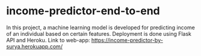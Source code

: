 # income-predictor-end-to-end
In this project, a machine learning model is developed for predicting income of an individual based on certain features. Deployment is done using Flask API and Heroku.
Link to web-app: https://income-predictor-by-surya.herokuapp.com/
